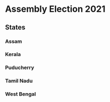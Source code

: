 # Assembly Election 2021

## States

### Assam
### Kerala
### Puducherry
### Tamil Nadu
### West Bengal
